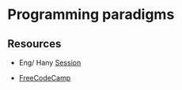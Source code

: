 # Programming paradigms

## Resources

- Eng/ Hany [Session](https://drive.google.com/drive/folders/13eVb1QV1t7w29-_qSSPVrdFmt9MxnyDa)

- [FreeCodeCamp](https://www.freecodecamp.org/news/an-introduction-to-programming-paradigms/)
